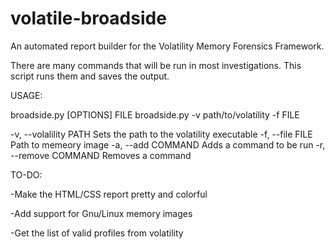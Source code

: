 # volatile-broadside
An automated report builder for the Volatility Memory Forensics Framework. 

There are many commands that will be run in most investigations. This script runs them and saves the output. 

USAGE:

broadside.py [OPTIONS] FILE
broadside.py -v path/to/volatility -f FILE 

-v, --volalility PATH 
	Sets the path to the volatility executable
-f, --file FILE 
	Path to memeory image
-a, --add COMMAND 
	Adds a command to be run
-r, --remove COMMAND 
	Removes a command

TO-DO:

-Make the HTML/CSS report pretty and colorful 

-Add support for Gnu/Linux memory images 

-Get the list of valid profiles from volatility 
